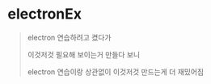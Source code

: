 # electronEx

> electron 연습하려고 켰다가
>
>  이것저것 필요해 보이는거 만들다 보니
>
> electron 연습이랑 상관없이 이것저것 만드는게 더 재밌어짐
